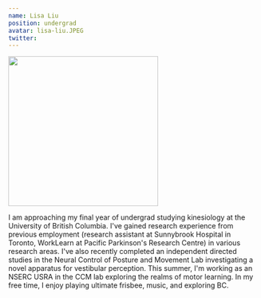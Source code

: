 ```yaml
---
name: Lisa Liu
position: undergrad
avatar: lisa-liu.JPEG
twitter: 
---
```

<img width="300" src="{{site.baseurl}}/images/people/{{page.avatar}}" data-action="zoom">

I am approaching my final year of undergrad studying kinesiology at the University of British Columbia. I've gained research experience from previous employment (research assistant at Sunnybrook Hospital in Toronto, WorkLearn at Pacific Parkinson's Research Centre) in various research areas. I've also recently completed an independent directed studies in the Neural Control of Posture and Movement Lab investigating a novel apparatus for vestibular perception. This summer, I'm working as an NSERC USRA in the CCM lab exploring the realms of motor learning. In my free time, I enjoy playing ultimate frisbee, music, and exploring BC. 